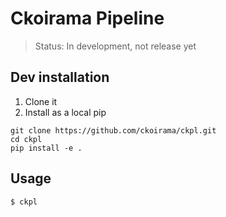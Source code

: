 Ckoirama Pipeline
=================

> Status: In development, not release yet

Dev installation
----------------
1) Clone it
2) Install as a local pip
```
git clone https://github.com/ckoirama/ckpl.git
cd ckpl
pip install -e .
```

Usage
-----
```sh
$ ckpl
```